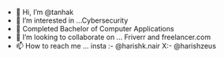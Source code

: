 - 👋 Hi, I’m @tanhak
- 👀 I’m interested in ...Cybersecurity
- 🌱 Completed Bachelor of Computer Applications
- 💞️ I’m looking to collaborate on ... Friverr and freelancer.com
- 📫 How to reach me ... insta :- @harishk.nair X:- @harishzeus  

<!---
tanhak/tanhak is a ✨ special ✨ repository because its `README.md` (this file) appears on your GitHub profile.
You can click the Preview link to take a look at your changes.
--->
